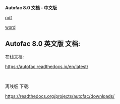 **Autofac 8.0 文档 - 中文版**

[pdf](https://github.com/yanglr/DevToolsBackup/blob/main/Reading/DI%20and%20Autofac/Autofac%20v8.0%20cn%20doc/Autofac%20v8.0%20cn%20doc.pdf
)

[word](https://github.com/yanglr/DevToolsBackup/blob/main/Reading/DI%20and%20Autofac/Autofac%20v8.0%20cn%20doc/Autofac%20v8.0%20cn%20doc.docx)



## Autofac 8.0 英文版 文档:

在线文档:

https://autofac.readthedocs.io/en/latest/

<br/>

离线版 下载:

https://readthedocs.org/projects/autofac/downloads/


